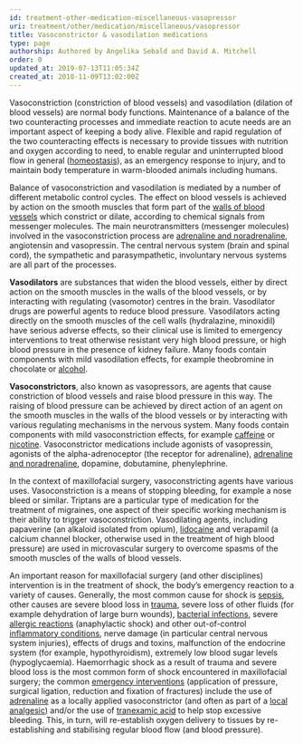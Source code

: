 ```yaml
---
id: treatment-other-medication-miscellaneous-vasopressor
uri: treatment/other/medication/miscellaneous/vasopressor
title: Vasoconstrictor & vasodilation medications
type: page
authorship: Authored by Angelika Sebald and David A. Mitchell
order: 0
updated_at: 2019-07-13T11:05:34Z
created_at: 2018-11-09T13:02:00Z
---
```


<p>Vasoconstriction (constriction of blood vessels) and vasodilation
    (dilation of blood vessels) are normal body functions. Maintenance
    of a balance of the two counteracting processes and immediate
    reaction to acute needs are an important aspect of keeping
    a body alive. Flexible and rapid regulation of the two counteracting
    effects is necessary to provide tissues with nutrition and
    oxygen according to need, to enable regular and uninterrupted
    blood flow in general (<a href="/treatment/other/bleeding/more-info">homeostasis</a>),
    as an emergency response to injury, and to maintain body
    temperature in warm-blooded animals including humans.</p>
<p>Balance of vasoconstriction and vasodilation is mediated by a
    number of different metabolic control cycles. The effect
    on blood vessels is achieved by action on the smooth muscles
    that form part of the <a href="/treatment/other/bleeding/more-info">walls of blood vessels</a>    which constrict or dilate, according to chemical signals
    from messenger molecules. The main neurotransmitters (messenger
    molecules) involved in the vasoconstriction process are
    <a href="/treatment/other/medication/miscellaneous/adrenaline">adrenaline and noradrenaline</a>, angiotensin and vasopressin.
        The central nervous system (brain and spinal cord), the
        sympathetic and parasympathetic, involuntary nervous
        systems are all part of the processes.</p>
<p><strong>Vasodilators</strong> are substances that widen the blood
    vessels, either by direct action on the smooth muscles in
    the walls of the blood vessels, or by interacting with regulating
    (vasomotor) centres in the brain. Vasodilator drugs are powerful
    agents to reduce blood pressure. Vasodilators acting directly
    on the smooth muscles of the cell walls (hydralazine, minoxidil)
    have serious adverse effects, so their clinical use is limited
    to emergency interventions to treat otherwise resistant very
    high blood pressure, or high blood pressure in the presence
    of kidney failure. Many foods contain components with mild
    vasodilation effects, for example theobromine in chocolate
    or <a href="/diagnosis/drugs/alcohol">alcohol</a>.</p>
<p><strong>Vasoconstrictors</strong>, also known as vasopressors,
    are agents that cause constriction of blood vessels and raise
    blood pressure in this way. The raising of blood pressure
    can be achieved by direct action of an agent on the smooth
    muscles in the walls of the blood vessels or by interacting
    with various regulating mechanisms in the nervous system.
    Many foods contain components with mild vasoconstriction
    effects, for example <a href="/diagnosis/drugs/overview">caffeine</a>    or <a href="/diagnosis/drugs/tobacco">nicotine</a>.
    Vasoconstrictor medications include agonists of vasopressin,
    agonists of the alpha-adrenoceptor (the receptor for adrenaline),
    <a href="/treatment/other/medication/miscellaneous/adrenaline">adrenaline and noradrenaline</a>,
    dopamine, dobutamine, phenylephrine.</p>
<p>In the context of maxillofacial surgery, vasoconstricting agents
    have various uses. Vasoconstriction is a means of stopping
    bleeding, for example a nose bleed or similar. Triptans are
    a particular type of medication for the treatment of migraines,
    one aspect of their specific working mechanism is their ability
    to trigger vasoconstriction. Vasodilating agents, including
    papaverine (an alkaloid isolated from opium), <a href="/treatment/other/medication/pain/detailed">lidocaine</a>    and verapamil (a calcium channel blocker, otherwise used
    in the treatment of high blood pressure) are used in microvascular
    surgery to overcome spasms of the smooth muscles of the walls
    of blood vessels.</p>
<p>An important reason for maxillofacial surgery (and other disciplines)
    intervention is in the treatment of shock, the body’s emergency
    reaction to a variety of causes. Generally, the most common
    cause for shock is <a href="/diagnosis/a-z/infection/detailed">sepsis</a>,
    other causes are severe blood loss in <a href="/treatment/surgery/fracture/more-info">trauma</a>,
    severe loss of other fluids (for example dehydration of large
    burn wounds), <a href="/diagnosis/a-z/infection/more-info">bacterial infections</a>,
    severe <a href="/treatment/other/medication/inflammation/detailed">allergic reactions</a>    (anaphylactic shock) and other out-of-control <a href="/treatment/other/medication/inflammation/detailed">inflammatory conditions</a>,
    nerve damage (in particular central nervous system injuries),
    effects of drugs and toxins, malfunction of the endocrine
    system (for example, hypothyroidism), extremely low blood
    sugar levels (hypoglycaemia). Haemorrhagic shock as a result
    of trauma and severe blood loss is the most common form of
    shock encountered in maxillofacial surgery; the common
    <a href="/treatment/surgery/fracture/more-info">emergency interventions</a> (application of pressure, surgical
        ligation, reduction and fixation of fractures) include
        the use of <a href="/treatment/other/medication/miscellaneous/adrenaline">adrenaline</a>        as a locally applied vasoconstrictor (and often as part
        of a <a href="/treatment/other/medication/pain/detailed">local analgesic</a>)
        and/or the use of <a href="/treatment/other/medication/miscellaneous/tranexamic">tranexamic acid</a>        to help stop excessive bleeding. This, in turn, will
        re-establish oxygen delivery to tissues by re-establishing
        and stabilising regular blood flow (and blood pressure).</p>
